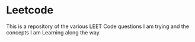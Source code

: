 # Leetcode

This is a repository of the various LEET Code questions I am trying and the concepts I am Learning along the way.
